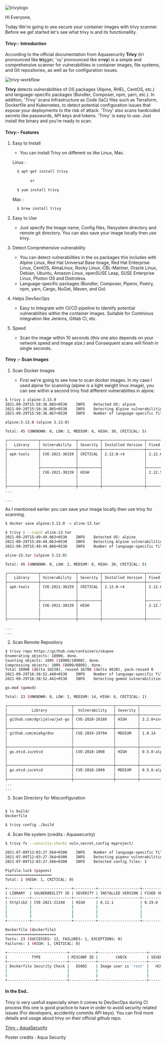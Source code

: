    ![trivylogo](https://user-images.githubusercontent.com/106372696/171162739-5ba01020-781d-440d-8341-3ccef375d31c.png)


Hi Everyone,

Today We're going to see secure your container images with trivy scanner. Before we get started let's see what trivy is and its functionallity.

#### Trivy:- Introduction
According to the official documentation from Aquasecurity **Trivy** (tri pronounced like **tri**gger, 'vy' pronounced like en**vy**) is a simple and comprehensive scanner for vulnerabilities in container images, file systems, and Git repositories, as well as for configuration issues. 

![trivy-workflow](https://user-images.githubusercontent.com/106372696/171162703-853344cf-fb91-42bc-b1f1-3e730470c239.png)


**Trivy** detects vulnerabilities of OS packages (Alpine, RHEL, CentOS, etc.) and language-specific packages (Bundler, Composer, npm, yarn, etc.). In addition, 'Trivy' scans Infrastructure as Code (IaC) files such as Terraform, Dockerfile and Kubernetes, to detect potential configuration issues that expose your deployments to the risk of attack. 'Trivy' also scans hardcoded secrets like passwords, API keys and tokens. 'Trivy' is easy to use. Just install the binary and you're ready to scan.

#### Trivy:- Features

1. Easy to Install
	-  You can install Trivy on different os like Linux, Mac.
	
    Linux :
	
    ```bash
	  $ apt-get install trivy
  
		  	or
      
	  $ yum install trivy
	  ```

    Mac :
  
    ```bash
	  $ brew install trivy
    ```

2. Easy to Use
	- Just specify the Image name, Config files, filesystem directory and remote git directory. You can also save your image locally then use trivy.  

3. Detect Comprehensive vulnerability

	-   You can detect vulnerabilities in the os packages this includes with Alpine Linux, Red Hat Universal Base Image, Red Hat Enterprise Linux, CentOS, AlmaLinux, Rocky Linux, CBL-Mariner, Oracle Linux, Debian, Ubuntu, Amazon Linux, openSUSE Leap, SUSE Enterprise Linux, Photon OS and Distroless.
	-   Language-specific packages (Bundler, Composer, Pipenv, Poetry, npm, yarn, Cargo, NuGet, Maven, and Go)

4. Helps DevSecOps

	- Easy to Integrate with CI/CD pipeline to identify potential vulnerablities within the container images. Suitable for Continious integration like Jenkins, Gitlab CI, etc. 

5. Speed

 	- Scan the image within 10 seconds (this one also depends on your network speed and Image size.) and Consequent scans will finish in single seconds.

#### Trivy :- Scan Images

1. Scan Docker Images

	- First we're going to see how to scan docker images. In my case I used alpine for scanning (alpine is a light weight linux image), you can see within a second trivy find different vulnerablities in alpine.

```bash
$ trivy i alpine:3.13.0                                                                                                                      
2021-09-29T15:58:36.865+0530    INFO    Detected OS: alpine
2021-09-29T15:58:36.865+0530    INFO    Detecting Alpine vulnerabilities...
2021-09-29T15:58:36.867+0530    INFO    Number of language-specific files: 0

alpine:3.13.0 (alpine 3.13.0)

Total: 45 (UNKNOWN: 0, LOW: 2, MEDIUM: 8, HIGH: 30, CRITICAL: 5)

┌──────────────┬────────────────┬──────────┬───────────────────┬───────────────┬─────────────────────────────────────────────────────────────┐
│   Library    │ Vulnerability  │ Severity │ Installed Version │ Fixed Version │                            Title                            │
├──────────────┼────────────────┼──────────┼───────────────────┼───────────────┼─────────────────────────────────────────────────────────────┤
│ apk-tools    │ CVE-2021-36159 │ CRITICAL │ 2.12.0-r4         │ 2.12.6-r0     │ libfetch before 2021-07-26, as used in apk-tools, xbps, and │
│              │                │          │                   │               │ other products, mishandles...                               │
│              │                │          │                   │               │ https://avd.aquasec.com/nvd/cve-2021-36159                  │
│              ├────────────────┼──────────┤                   ├───────────────┼─────────────────────────────────────────────────────────────┤
│              │ CVE-2021-30139 │ HIGH     │                   │ 2.12.5-r0     │ In Alpine Linux apk-tools before 2.12.5, the tarball parser │
│              │                │          │                   │               │ allows a buffer...                                          │
│              │                │          │                   │               │ https://avd.aquasec.com/nvd/cve-2021-30139                  │
├──────────────┼────────────────┼──────────┼───────────────────┼───────────────┼─────────────────────────────────────────────────────────────┤
...

...

```

As I mentioned earlier you can save your image locally then use trivy for scanning.


 ```bash
 $ docker save alpine:3.13.0 -o aline-13.tar

 $ trivy i --input aline-13.tar                                                                                                                                   
2021-09-29T15:49:49.063+0530	INFO	Detected OS: alpine
2021-09-29T15:49:49.063+0530	INFO	Detecting Alpine vulnerabilities...
2021-09-29T15:49:49.066+0530	INFO	Number of language-specific files: 0

aline-13.tar (alpine 3.13.0)

Total: 45 (UNKNOWN: 0, LOW: 2, MEDIUM: 8, HIGH: 30, CRITICAL: 5)

┌──────────────┬────────────────┬──────────┬───────────────────┬───────────────┬─────────────────────────────────────────────────────────────┐
│   Library    │ Vulnerability  │ Severity │ Installed Version │ Fixed Version │                            Title                            │
├──────────────┼────────────────┼──────────┼───────────────────┼───────────────┼─────────────────────────────────────────────────────────────┤
│ apk-tools    │ CVE-2021-36159 │ CRITICAL │ 2.12.0-r4         │ 2.12.6-r0     │ libfetch before 2021-07-26, as used in apk-tools, xbps, and │
│              │                │          │                   │               │ other products, mishandles...                               │
│              │                │          │                   │               │ https://avd.aquasec.com/nvd/cve-2021-36159                  │
│              ├────────────────┼──────────┤                   ├───────────────┼─────────────────────────────────────────────────────────────┤
│              │ CVE-2021-30139 │ HIGH     │                   │ 2.12.5-r0     │ In Alpine Linux apk-tools before 2.12.5, the tarball parser │
│              │                │          │                   │               │ allows a buffer...                                          │
│              │                │          │                   │               │ https://avd.aquasec.com/nvd/cve-2021-30139                  │
├──────────────┼────────────────┼──────────┼───────────────────┼───────────────┼─────────────────────────────────────────────────────────────┤

...
...

```

2. Scan Remote Repository

```bash
$ trivy repo https://github.com/containers/skopeo   
Enumerating objects: 18900, done.
Counting objects: 100% (18900/18900), done.
Compressing objects: 100% (8809/8809), done.
Total 18900 (delta 10238), reused 16708 (delta 8638), pack-reused 0
2021-09-29T16:38:52.440+0530    INFO    Number of language-specific files: 1
2021-09-29T16:38:52.441+0530    INFO    Detecting gomod vulnerabilities...

go.mod (gomod)

Total: 23 (UNKNOWN: 0, LOW: 2, MEDIUM: 14, HIGH: 6, CRITICAL: 1)

┌─────────────────────────────┬──────────────────┬──────────┬─────────────────────────────────────────────┬───────────────────────────────────────────┬──────────────────────────────────────────────────────────────┐
│           Library           │  Vulnerability   │ Severity │              Installed Version              │               Fixed Version               │                            Title                             │
├─────────────────────────────┼──────────────────┼──────────┼─────────────────────────────────────────────┼───────────────────────────────────────────┼──────────────────────────────────────────────────────────────┤
│ github.com/dgrijalva/jwt-go │ CVE-2020-26160   │ HIGH     │ 3.2.0+incompatible                          │                                           │ jwt-go: access restriction bypass vulnerability              │
│                             │                  │          │                                             │                                           │ https://avd.aquasec.com/nvd/cve-2020-26160                   │
├─────────────────────────────┼──────────────────┼──────────┼─────────────────────────────────────────────┼───────────────────────────────────────────┼──────────────────────────────────────────────────────────────┤
│ github.com/miekg/dns        │ CVE-2019-19794   │ MEDIUM   │ 1.0.14                                      │ 1.1.25-0.20191211073109-8ebf2e419df7      │ golang-github-miekg-dns: predictable TXID can lead to        │
│                             │                  │          │                                             │                                           │ response forgeries                                           │
│                             │                  │          │                                             │                                           │ https://avd.aquasec.com/nvd/cve-2019-19794                   │
├─────────────────────────────┼──────────────────┼──────────┼─────────────────────────────────────────────┼───────────────────────────────────────────┼──────────────────────────────────────────────────────────────┤
│ go.etcd.io/etcd             │ CVE-2018-1098    │ HIGH     │ 0.5.0-alpha.5.0.20200910180754-dd1b699fc489 │ 3.4.0                                     │ etcd: Cross-site request forgery via crafted local POST      │
│                             │                  │          │                                             │                                           │ forms                                                        │
│                             │                  │          │                                             │                                           │ https://avd.aquasec.com/nvd/cve-2018-1098                    │
├─────────────────────────────┼──────────────────┼──────────┼─────────────────────────────────────────────┼───────────────────────────────────────────┼──────────────────────────────────────────────────────────────┤
│ go.etcd.io/etcd             │ CVE-2018-1099    │ MEDIUM   │ 0.5.0-alpha.5.0.20200910180754-dd1b699fc489 │ 3.4.0                                     │ etcd: DNS rebinding vulnerability in etcd server             │
│                             │                  │          │                                             │                                           │ https://avd.aquasec.com/nvd/cve-2018-1099                    │
├─────────────────────────────┼──────────────────┼──────────┼─────────────────────────────────────────────┼───────────────────────────────────────────┼──────────────────────────────────────────────────────────────┤
...
...

```

3. Scan Directory for Misconfiguration

```bash

$ ls build/
Dockerfile

$ trivy config ./build

```

4. Scan file system (credits : Aquasecurity)

```bash
$ trivy fs --security-checks vuln,secret,config myproject/

2021-07-09T12:03:27.564+0300    INFO    Number of language-specific files: 1
2021-07-09T12:03:27.564+0300    INFO    Detecting pipenv vulnerabilities...
2021-07-09T12:03:27.566+0300    INFO    Detected config files: 1

Pipfile.lock (pipenv)
=====================
Total: 1 (HIGH: 1, CRITICAL: 0)

+----------+------------------+----------+-------------------+---------------+---------------------------------------+
| LIBRARY  | VULNERABILITY ID | SEVERITY | INSTALLED VERSION | FIXED VERSION |                 TITLE                 |
+----------+------------------+----------+-------------------+---------------+---------------------------------------+
| httplib2 | CVE-2021-21240   | HIGH     | 0.12.1            | 0.19.0        | python-httplib2: Regular              |
|          |                  |          |                   |               | expression denial of                  |
|          |                  |          |                   |               | service via malicious header          |
|          |                  |          |                   |               | -->avd.aquasec.com/nvd/cve-2021-21240 |
+----------+------------------+----------+-------------------+---------------+---------------------------------------+

Dockerfile (dockerfile)
=======================
Tests: 23 (SUCCESSES: 22, FAILURES: 1, EXCEPTIONS: 0)
Failures: 1 (HIGH: 1, CRITICAL: 0)

+---------------------------+------------+----------------------+----------+------------------------------------------+
|           TYPE            | MISCONF ID |        CHECK         | SEVERITY |                 MESSAGE                  |
+---------------------------+------------+----------------------+----------+------------------------------------------+
| Dockerfile Security Check |   DS002    | Image user is 'root' |   HIGH   | Last USER command in                     |
|                           |            |                      |          | Dockerfile should not be 'root'          |
|                           |            |                      |          | -->avd.aquasec.com/appshield/ds002       |
+---------------------------+------------+----------------------+----------+------------------------------------------+

```

#### In the End..
Trivy is very usefull especially when it comes to DevSecOps during CI process this one is good practice to have in order to avoid security related issues (For developers, accidently commits API keys). You can find more details and usage about trivy on their official github repo.

[Trivy - AquaSecurity](https://github.com/aquasecurity/trivy)

  Poster credits : Aqua Security 
